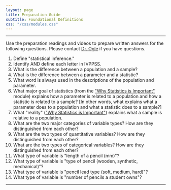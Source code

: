 ```yaml
---
layout: page
title: Preparation Guide
subtitle: Foundational Definitions
css: "/css/modules.css"
---
```


----

<div class="alert alert-warning">
Use the preparation readings and videos to prepare written answers for the following questions. Please contact <a href="mailto:dogle@northland.edu">Dr. Ogle</a> if you have questions.
</div>

1. Define "statistical inference."
1. Identify AND define each letter in IVPPSS.
1. What is the difference between a population and a sample?
1. What is the difference between a parameter and a statistic?
1. What word is always used in the descriptions of the population and parameter.
1. What major goal of statistics (from the ["Why Statistics is Important"](WhyStats) module) explains how a parameter is related to a population and how a statistic is related to a sample? [In other words, what explains what a parameter does to a population and what a statistic does to a sample?]
1. What "reality" (["Why Statistics is Important"](WhyStats)) explains what a sample is relative to a population.
1. What are the two major categories of variable types? How are they distinguished from each other?
1. What are the two types of quantitative variables? How are they distinguished from each other?
1. What are the two types of categorical variables? How are they distinguished from each other?
1. What type of variable is "length of a pencil (mm)"?
1. What type of variable is "type of pencil (wooden, synthetic, mechanical)"?
1. What type of variable is "pencil lead type (soft, medium, hard)"?
1. What type of variable is "number of pencils a student owns"?

----
